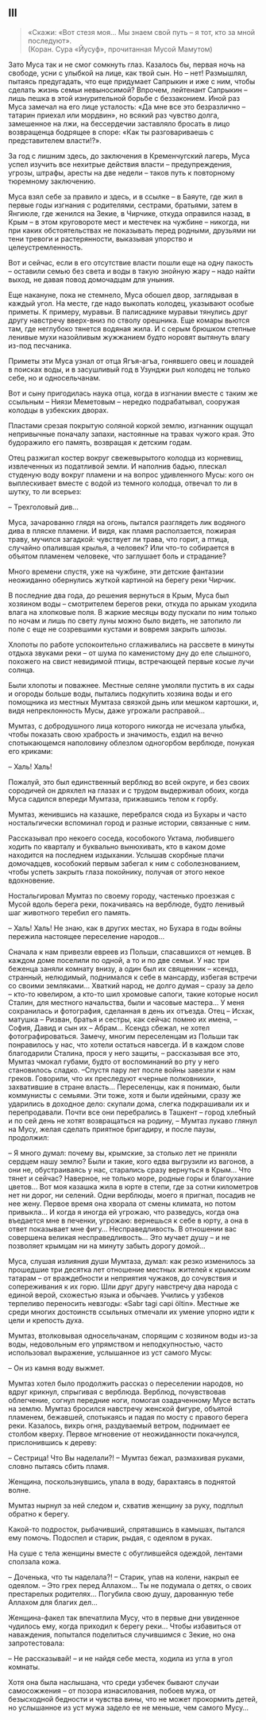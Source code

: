 ## III

> «Скажи: «Вот стезя моя… Мы знаем свой путь – я тот, кто за мной последуют».  
> (Коран. Сура «Йусуф», прочитанная Мусой Мамутом)

Зато Муса так и не смог сомкнуть глаз.
Казалось бы, первая ночь на свободе, усни с улыбкой на лице, как твой сын.
Но – нет!
Размышлял, пытаясь предугадать, что еще придумает Сапрыкин и иже с ним, чтобы сделать жизнь семьи невыносимой?
Впрочем, лейтенант Сапрыкин – лишь пешка в этой изнурительной борьбе с беззаконием.
Иной раз Муса замечал на его лице усталость: «Да мне все это безразлично – татарин приехал или мордвин», но всякий раз чувство долга, замешенное на лжи, на бессердечии заставляло бросать в лицо возвращенца бодрящее в споре: «Как ты разговариваешь с представителем власти!?».

За год с лишним здесь, до заключения в Кременчугский лагерь, Муса успел изучить все нехитрые действия власти – предупреждения, угрозы, штрафы, аресты на две недели – таков путь к повторному тюремному заключению.

Муса взял себе за правило и здесь, и в ссылке – в Баяуте, где жил в первые годы изгнания с родителями, сестрами, братьями, затем в Янгиюле, где женился на Зекие, в Чирчике, откуда оправился назад, в Крым – в этом круговороте мест и местечек на чужбине – никогда, ни при каких обстоятельствах не показывать перед родными, друзьями ни тени тревоги и растерянности, выказывая упорство и целеустремленность.

Вот и сейчас, если в его отсутствие власти пошли еще на одну пакость – оставили семью без света и воды в такую знойную жару – надо найти выход, не давая повод домочадцам для уныния.

Еще накануне, пока не стемнело, Муса обошел двор, заглядывая в каждый угол.
На месте, где надо выкопать колодец, указывают особые приметы.
К примеру, муравьи.
В палисаднике муравьи тянулись друг другу навстречу вверх-вниз по стволу орешника.
Еще комары вьются там, где неглубоко тянется водяная жила.
И с серым брюшком степные ленивые мухи назойливым жужжанием будто норовят вытянуть влагу из-под песчаника.

Приметы эти Муса узнал от отца Ягъя-агъа, гонявшего овец и лошадей в поисках воды, и в засушливый год в Узунджи рыл колодец не только себе, но и односельчанам.

Вот и сыну пригодилась наука отца, когда в изгнании вместе с таким же ссыльным – Ниязи Меметовым – нередко подрабатывал, сооружая колодцы в узбекских дворах.

Пластами срезая покрытую соляной коркой землю, изгнанник ощущал непривычные поначалу запахи, настоянные на травах чужого края.
Это будоражило его память, возвращая к детским годам.

Отец разжигал костер вокруг свежевырытого колодца из корневищ, извлеченных из податливой земли.
И наполнив бадью, плескал студеную воду вокруг пламени и на вопрос удивленного Мусы: кого он выплескивает вместе с водой из темного колодца, отвечал то ли в шутку, то ли всерьез:

– Трехголовый див…

Муса, зачарованно глядя на огонь, пытался разглядеть лик водяного дива в пляске пламени.
И видя, как пламя расползается, пожирая траву, мучился загадкой: чувствует ли трава, что горит, а птица, случайно опалившая крылья, а человек?
Или что-то собирается в объятом пламенем человеке, что заглушает боль и страдание?

Много времени спустя, уже на чужбине, эти детские фантазии неожиданно обернулись жуткой картиной на берегу реки Чирчик.

В последние два года, до решения вернуться в Крым, Муса был хозяином воды – смотрителем берегов реки, откуда по арыкам уходила влага на хлопковые поля.
В жаркие месяцы воду пускали по ним только по ночам и лишь по свету луны можно было видеть, не затопило ли поле с еще не созревшими кустами и вовремя закрыть шлюзы.

Хлопоты по работе успокоительно сглаживались на рассвете в минуты отдыха звуками реки – от шума по каменистому дну до еле слышного, похожего на свист невидимой птицы, встречающей первые косые лучи солнца.

Были хлопоты и поважнее.
Местные селяне умоляли пустить в их сады и огороды больше воды, пытались подкупить хозяина воды и его помощника из местных Мумтаза связкой дынь или мешком картошки, и, видя непреклонность Мусы, даже угрожали расправой…

Мумтаз, с добродушного лица которого никогда не исчезала улыбка, чтобы показать свою храбрость и значимость, ездил на вечно спотыкающемся наполовину облезлом одногорбом верблюде, понукая его криками:

– Халь! Халь!

Пожалуй, это был единственный верблюд во всей округе, и без своих сородичей он дряхлел на глазах и с трудом выдерживал обоих, когда Муса садился впереди Мумтаза, прижавшись телом к горбу.

Мумтаз, женившись на казашке, перебрался сюда из Бухары и часто ностальгически вспоминал город и разные истории, связанные с ним.

Рассказывал про некоего соседа, кособокого Уктама, любившего ходить по кварталу и буквально вынюхивать, кто в каком доме находится на последнем издыхании.
Услышав скорбные плачи домочадцев, кособокий первым забегал к ним с соболезнованием, чтобы успеть закрыть глаза покойнику, получая от этого некое вдохновение.

Ностальгировал Мумтаз по своему городу, частенько проезжая с Мусой вдоль берега реки, покачиваясь на верблюде, будто ленивый шаг животного теребил его память.

– Халь! Халь!
Не знаю, как в других местах, но Бухара в годы войны пережила настоящее переселение народов…

Сначала к нам привезли евреев из Польши, спасавшихся от немцев.
В каждом доме поселили по одной, а то и по две семьи.
У нас три беженца заняли комнату внизу, а один был их священник – ксендз, странный, нелюдимый, поднимался к себе в мансарду, избегая встречи со своими земляками…
Хваткий народ, не долго думая – сразу за дело – кто-то ювелиром, а кто-то шил хромовые сапоги, такие которые носил Сталин, для местного начальства, были и часовые мастера…
У меня сохранилась и фотография, сделанная в день их отъезда.
Отец – Исхак, матушка – Ризван, братья и сестры, как сейчас помню их имена, – София, Давид и сын их – Абрам…
Ксендз сбежал, не хотел фотографироваться.
Замечу, многим переселенцам из Польши так понравилось у нас, что хотели остаться навсегда.
И в каждом слове благодарили Сталина, прося у него защиты, – рассказывая все это, Мумтаз чмокал губами, будто от воспоминаний во рту у него становилось сладко.
–Спустя пару лет после войны завезли к нам греков.
Говорили, что их преследуют «черные полковники», захватившие в стране власть…
Переселенцы, как я понимаю, были коммунисты с семьями.
Эти тоже, хотя и были идейными, сразу же ударились в доходное дело: скупали дома, слегка подкрашивали их и перепродавали.
Почти все они перебрались в Ташкент – город хлебный и по сей день не хотят возвращаться на родину, – Мумтаз лукаво глянул на Мусу, желая сделать приятное бригадиру, и после паузы, продолжил:

– Я много думал: почему вы, крымские, за столько лет не приняли сердцем нашу землю?
Были и такие, кого едва выгрузили из вагонов, а они не, обустраиваясь у нас, старались сразу вернуться в Крым…
Что тянет и сейчас?
Наверное, не только море, родные горы и благоухание цветов…
Вот моя казашка жила в юрте в степи, где за сотни километров нет ни дорог, ни селений.
Одни верблюды, моего я пригнал, посадив не нее жену.
Первое время она хворала от смены климата, но потом привыкла…
И когда я иногда ей угрожаю, что разведусь, когда она въедается мне в печенки, угрожаю: вернешься к себе в юрту, а она в ответ показывает мне фигу…
Несправедливость.
В отношении вас совершена великая несправедливость…
Это мучает душу – и не позволяет крымцам ни на минуту забыть дорогу домой…

Муса, слушая излияния души Мумтаза, думал: как резко изменилось за прошедшие три десятка лет отношение местных жителей к крымским татарам – от враждебности и неприятия чужаков, до сочувствия и сопереживания к их горю.
Шли друг другу навстречу два народа с единой верой, схожестью языка и обычаев.
Учились у узбеков терпеливо переносить невзгоды: «Sabr tagi capi öltin».
Местные же среди многих достоинств ссыльных отмечали их умение упорно идти к цели и крепость духа.

Мумтаз, втолковывая односельчанам, спорящим с хозяином воды из-за воды, недовольным его упрямством и неподкупностью, часто использовал выражение, услышанное из уст самого Мусы:

– Он из камня воду выжмет.

Мумтаз хотел было продолжить рассказ о переселении народов, но вдруг крикнул, спрыгивая с верблюда.
Верблюд, почувствовав облегчение, согнул передние ноги, помогая озадаченному Мусе встать на землю.
Мумтаз бросился навстречу женской фигуре, объятой пламенем, бежавшей, спотыкаясь и падая по мосту с правого берега реки.
Казалось, вихрь огня, раздуваемый ветром, поднимает ее столбом кверху.
Первое мгновение от неожиданности покачнулся, прислонившись к дереву:

– Сестрица!
Что Вы наделали?!
– Мумтаз бежал, размахивая руками, словно пытаясь сбить пламя.

Женщина, поскользнувшись, упала в воду, барахтаясь в поднятой волне.

Мумтаз нырнул за ней следом и, схватив женщину за руку, подплыл обратно к берегу.

Какой-то подросток, рыбачивший, спрятавшись в камышах, пытался ему помочь.
Подоспел и старик, рыдая, с одеялом в руках.

На суше с тела женщины вместе с обуглившейся одеждой, лентами сползала кожа.

– Доченька, что ты наделала?!
– Старик, упав на колени, накрыл ее одеялом.
– Это грех перед Аллахом…
Ты не подумала о детях, о своих престарелых родителях…
Погубила свою душу, дарованную тебе Аллахом для благих дел…

Женщина-факел так впечатлила Мусу, что в первые дни увиденное чудилось ему, когда приходил к берегу реки…
Чтобы избавиться от наваждения, попытался поделиться случившимся с Зекие, но она запротестовала:

– Не рассказывай!
– и не найдя себе места, ходила из угла в угол комнаты.

Хотя она была наслышана, что среди узбечек бывают случаи самосожжения – от позора изнасилования, побоев мужа, от безысходной бедности и чувства вины, что не может прокормить детей, но услышанное из уст мужа задело ее не меньше, чем самого Мусу…
